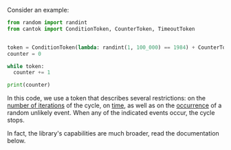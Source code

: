 Consider an example:

```python
from random import randint
from cantok import ConditionToken, CounterToken, TimeoutToken


token = ConditionToken(lambda: randint(1, 100_000) == 1984) + CounterToken(400_000, direct=False) + TimeoutToken(1)
counter = 0

while token:
  counter += 1

print(counter)
```

In this code, we use a token that describes several restrictions: on the [number of iterations](types_of_tokens/CounterToken.md) of the cycle, on [time](types_of_tokens/TimeoutToken.md), as well as on the [occurrence](types_of_tokens/ConditionToken.md) of a random unlikely event. When any of the indicated events occur, the cycle stops.

In fact, the library's capabilities are much broader, read the documentation below.
